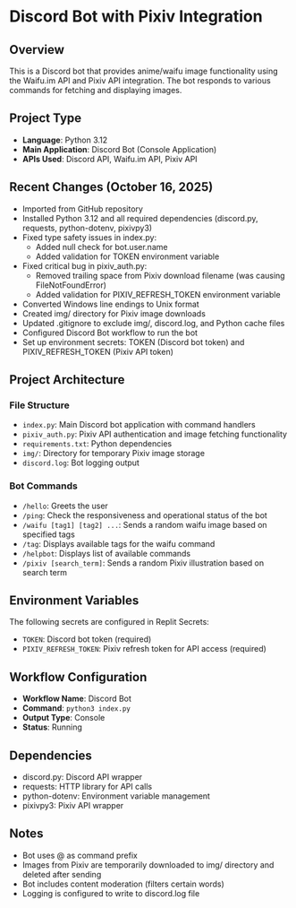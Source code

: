 # Discord Bot with Pixiv Integration

## Overview
This is a Discord bot that provides anime/waifu image functionality using the Waifu.im API and Pixiv API integration. The bot responds to various commands for fetching and displaying images.

## Project Type
- **Language**: Python 3.12
- **Main Application**: Discord Bot (Console Application)
- **APIs Used**: Discord API, Waifu.im API, Pixiv API

## Recent Changes (October 16, 2025)
- Imported from GitHub repository
- Installed Python 3.12 and all required dependencies (discord.py, requests, python-dotenv, pixivpy3)
- Fixed type safety issues in index.py:
  - Added null check for bot.user.name
  - Added validation for TOKEN environment variable
- Fixed critical bug in pixiv_auth.py:
  - Removed trailing space from Pixiv download filename (was causing FileNotFoundError)
  - Added validation for PIXIV_REFRESH_TOKEN environment variable
- Converted Windows line endings to Unix format
- Created img/ directory for Pixiv image downloads
- Updated .gitignore to exclude img/, discord.log, and Python cache files
- Configured Discord Bot workflow to run the bot
- Set up environment secrets: TOKEN (Discord bot token) and PIXIV_REFRESH_TOKEN (Pixiv API token)

## Project Architecture
### File Structure
- `index.py`: Main Discord bot application with command handlers
- `pixiv_auth.py`: Pixiv API authentication and image fetching functionality
- `requirements.txt`: Python dependencies
- `img/`: Directory for temporary Pixiv image storage
- `discord.log`: Bot logging output

### Bot Commands
- `/hello`: Greets the user
- `/ping`: Check the responsiveness and operational status of the bot
- `/waifu [tag1] [tag2] ...`: Sends a random waifu image based on specified tags
- `/tag`: Displays available tags for the waifu command
- `/helpbot`: Displays list of available commands
- `/pixiv [search_term]`: Sends a random Pixiv illustration based on search term

## Environment Variables
The following secrets are configured in Replit Secrets:
- `TOKEN`: Discord bot token (required)
- `PIXIV_REFRESH_TOKEN`: Pixiv refresh token for API access (required)

## Workflow Configuration
- **Workflow Name**: Discord Bot
- **Command**: `python3 index.py`
- **Output Type**: Console
- **Status**: Running

## Dependencies
- discord.py: Discord API wrapper
- requests: HTTP library for API calls
- python-dotenv: Environment variable management
- pixivpy3: Pixiv API wrapper

## Notes
- Bot uses @ as command prefix
- Images from Pixiv are temporarily downloaded to img/ directory and deleted after sending
- Bot includes content moderation (filters certain words)
- Logging is configured to write to discord.log file

